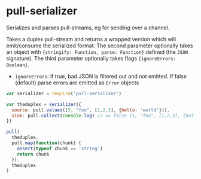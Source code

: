 # pull-serializer

Serializes and parses pull-streams, eg for sending over a channel.

Takes a duplex pull-stream and returns a wrapped version which will emit/consume the serialized format. The second parameter optionally takes an object with `{stringify: Function, parse: Function}` defined (the `JSON` signature). The third parameter optionally takes flags `{ignoreErrors: Boolean}`.

 - `ignoreErrors`: if true, bad JSON is filtered out and not emitted. If false (default) parse errors are emitted as `Error` objects

```js
var serializer = require('pull-serializer')

var theduplex = serializer({
  source: pull.values([5, "foo", [1,2,3], {hello: 'world'}]),
  sink: pull.collect(console.log) // => false [5, "foo", [1,2,3], {hello: 'world'}]
})

pull(
  theduplex,
  pull.map(function(chunk) {
    assert(typeof chunk == 'string')
    return chunk
  }),
  theduplex
)
```